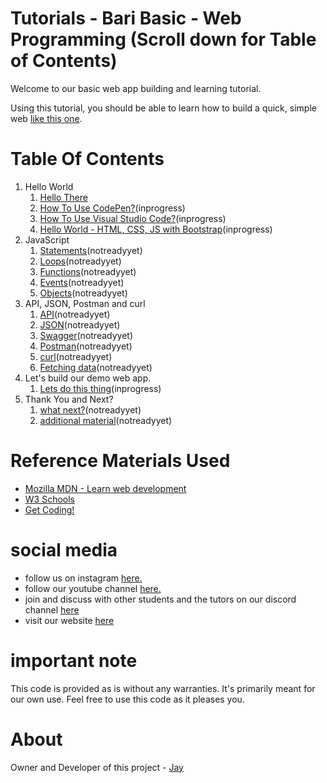 # Tutorials - Bari Basic - Web Programming (Scroll down for Table of Contents)

Welcome to our basic web app building and learning tutorial. 

Using this tutorial, you should be able to learn how to build a quick, simple web [like this one](https://github.com/Jay-study-nildana/ProjectWTPublicRepos/tree/master/apps/BariBasicsProgrammingWebApp).

# Table Of Contents

1. Hello World
    1. [Hello There](hellothere.md)
    1. [How To Use CodePen?](howtocodepen.md)(inprogress)
    1. [How To Use Visual Studio Code?](howtovscode.md)(inprogress)    
    1. [Hello World - HTML, CSS, JS with Bootstrap](basicjs.md)(inprogress)    
1. JavaScript 
    1. [Statements](Statements.md)(notreadyyet)
    1. [Loops](Loops.md)(notreadyyet)
    1. [Functions](Functions.md)(notreadyyet)
    1. [Events](Events.md)(notreadyyet)            
    1. [Objects](Objects.md)(notreadyyet)
1. API, JSON, Postman and curl
    1. [API](API.md)(notreadyyet)
    1. [JSON](JSON.md)(notreadyyet)
    1. [Swagger](Swagger.md)(notreadyyet)            
    1. [Postman](Postman.md)(notreadyyet)
    1. [curl](curl.md)(notreadyyet)        
    1. [Fetching data](Asynchronous.md)(notreadyyet)    
1. Let's build our demo web app.
    1. [Lets do this thing](fullwebapp.md)(inprogress)
1. Thank You and Next?
    1. [what next?](whatnext.md)(notreadyyet)    
    1. [additional material](additionalmaterial.md)(notreadyyet)        

# Reference Materials Used 

* [Mozilla MDN - Learn web development](https://developer.mozilla.org/en-US/docs/Learn)
* [W3 Schools](https://www.w3schools.com)
* [Get Coding!](https://getcodingkids.com/missions/)

# social media 

* follow us on instagram  [here.](https://www.instagram.com/baribasic/) 
* follow our youtube channel [here.](https://www.youtube.com/playlist?list=PL7SHzFbuSdW2XaNy-CGF764goJt-voqjm)
* join and discuss with other students and the tutors on our discord channel [here](https://discord.gg/fGjbUbF)
* visit our website [here](https://baribasic.com/)

# important note 

This code is provided as is without any warranties. It's primarily meant for our own use. Feel free to use this code as it pleases you.

# About

Owner and Developer of this project - [Jay](http://thechalakas.com)